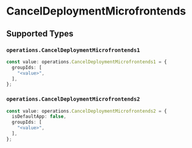 # CancelDeploymentMicrofrontends


## Supported Types

### `operations.CancelDeploymentMicrofrontends1`

```typescript
const value: operations.CancelDeploymentMicrofrontends1 = {
  groupIds: [
    "<value>",
  ],
};
```

### `operations.CancelDeploymentMicrofrontends2`

```typescript
const value: operations.CancelDeploymentMicrofrontends2 = {
  isDefaultApp: false,
  groupIds: [
    "<value>",
  ],
};
```

